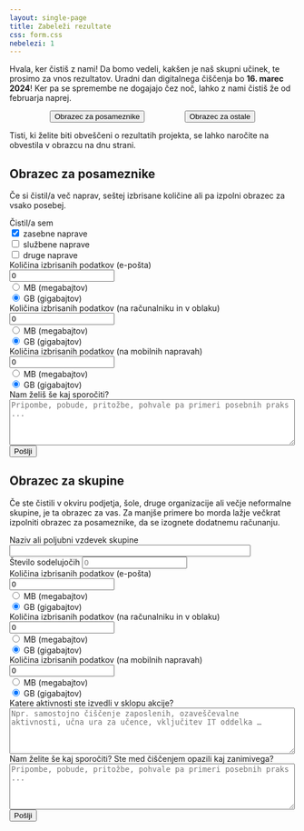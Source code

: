 ```yaml
---
layout: single-page
title: Zabeleži rezultate
css: form.css
nebelezi: 1
---
```


Hvala, ker čistiš z nami! Da bomo vedeli, kakšen je naš skupni učinek, te prosimo za vnos rezultatov.
Uradni dan digitalnega čiščenja bo **16. marec 2024**! Ker pa se spremembe ne dogajajo čez noč, lahko z nami čistiš že od februarja naprej.

<div style="display:flex; justify-content: space-evenly; flex-wrap: wrap; margin: 1em 0">
	<button id="osub-btn">Obrazec za posameznike</button>
	<button id="msub-btn">Obrazec za ostale</button>
</div>

Tisti, ki želite biti obveščeni o rezultatih projekta, se lahko naročite na obvestila v obrazcu na dnu strani.

<div class="formcont" id="posameznik">
<h2>Obrazec za posameznike</h2>
<p>Če si čistil/a več naprav, seštej izbrisane količine ali pa izpolni obrazec za vsako posebej.</p>

<form id="oddaj1" class="oddaj">
	<div class="dataform-checkbox-group field-cistil-sem">
		<label for="cistil-sem" class="vprasanje">Čistil/a sem</label>
		<div class="checkbox-group">
			<div class="dataform-checkbox">
				<input name="cistil-sem[]" id="cistil-sem-0" checked value="privat" type="checkbox">
				<label for="cistil-sem-0">zasebne naprave</label>
			</div>
			<div class="dataform-checkbox">
				<input name="cistil-sem[]" id="cistil-sem-1" value="sluzba" type="checkbox">
				<label for="cistil-sem-1">službene naprave</label>
			</div>
			<div class="dataform-checkbox">
				<input name="cistil-sem[]" id="cistil-sem-2" value="druge" type="checkbox">
				<label for="cistil-sem-2">druge naprave</label>
			</div>
		</div>
	</div>
	<div>
		<label for="number-1" class="vprasanje">Količina izbrisanih podatkov (e-pošta)</label>
		<div class="number-units">
			<input type="number" min="0" value="0" step="0.1" required name="number-1" id="number-1" title="v MB/GB (gigabajtih)">
			<div class="dataform-radio-group">
				<div class="radio-group">
					<div class="dataform-radio-inline">
						<input name="enota-1" id="enota-1-0" required value="mb" type="radio">
						<label for="enota-1-0">MB (megabajtov)</label>
					</div>
					<div class="dataform-radio-inline">
						<input name="enota-1" id="enota-1-1" required value="gb" type="radio" checked>
						<label for="enota-1-1">GB (<span class="tooltip" aria-hidden="true" data-text="1 gigabajt je 1024 megabajtov">gigabajtov</span>)</label>
					</div>
				</div>
			</div>
		</div>
	</div>
	<div>
		<label for="number-2" class="vprasanje">Količina izbrisanih podatkov (na računalniku in v oblaku)</label>
		<div class="number-units">
			<input type="number" min="0" value="0" step="0.1" required name="number-2" id="number-2" title="v MB/GB (gigabajtih)">
			<div class="dataform-radio-group">
				<div class="radio-group">
					<div class="dataform-radio-inline">
						<input name="enota-2" id="enota-2-0" required value="mb" type="radio">
						<label for="enota-2-0">MB (megabajtov)</label>
					</div>
					<div class="dataform-radio-inline">
						<input name="enota-2" id="enota-2-1" required value="gb" type="radio" checked>
						<label for="enota-2-1">GB (<span class="tooltip" aria-hidden="true" data-text="1 gigabajt je 1024 megabajtov">gigabajtov</span>)</label>
					</div>
				</div>
			</div>
		</div>
	</div>
	<div>
		<label for="number-3" class="vprasanje">Količina izbrisanih podatkov (na mobilnih napravah)</label>
		<div class="number-units">
			<input type="number" min="0" value="0" step="0.1" required name="number-3" id="number-3" title="v MB/GB (gigabajtih)">
			<div class="dataform-radio-group">
				<div class="radio-group">
					<div class="dataform-radio-inline">
						<input name="enota-3" id="enota-3-0" required value="mb" type="radio">
						<label for="enota-3-0">MB (megabajtov)</label>
					</div>
					<div class="dataform-radio-inline">
						<input name="enota-3" id="enota-3-1" required value="gb" type="radio" checked>
						<label for="enota-3-1">GB (<span class="tooltip" aria-hidden="true" data-text="1 gigabajt je 1024 megabajtov">gigabajtov</span>)</label>
					</div>
				</div>
			</div>
		</div>
	</div>
	<div>
		<label for="komentar" class="vprasanje">Nam želiš še kaj sporočiti?		  </label>
		<textarea type="textarea" rows="5" cols="60" placeholder="Pripombe, pobude, pritožbe, pohvale pa primeri posebnih praks ..." id="komentar" name="komentar"></textarea>
	</div>
	<input type="hidden" name="hiddata" value="6e947e58d8d12d6ca1f8d3d5e1d3892c">
	<input type="submit" name="subdata" value="Pošlji" class="button">
</form>
<div id="formConfirm"></div>

</div>


<div class="formcont" id="skupine">
<h2>Obrazec za skupine</h2>
<p>Če ste čistili v okviru podjetja, šole, druge organizacije ali večje neformalne skupine, je ta obrazec za vas. Za manjše primere bo morda lažje večkrat izpolniti obrazec za posameznike, da se izognete dodatnemu računanju.</p>

<form id="oddaj2" class="oddaj">
	<div class="dataform-text field-vzdevek">
		<label for="vzdevek" class="vprasanje">Naziv ali poljubni vzdevek skupine</label>
		<input type="text" name="vzdevek" id="vzdevek" title="Poljubno besedilo, da lahko ločimo vnose med sabo" size="50">
	</div>
	<div>
		<label for="number-0" class="vprasanje">Število sodelujočih</label>
		<input type="number" min="0" placeholder="0" required name="number-0" id="number-0">
	</div>
	<div>
		<label for="number-1" class="vprasanje">Količina izbrisanih podatkov (e-pošta)</label>
		<div class="number-units">
			<input type="number" min="0" value="0" step="0.1" required name="number-1" id="number-1" title="v MB/GB (gigabajtih)">
			<div class="dataform-radio-group">
				<div class="radio-group">
					<div class="dataform-radio-inline">
						<input name="enota-1" id="enota-1-0" required value="mb" type="radio">
						<label for="enota-1-0">MB (megabajtov)</label>
					</div>
					<div class="dataform-radio-inline">
						<input name="enota-1" id="enota-1-1" required value="gb" type="radio" checked>
						<label for="enota-1-1">GB (<span class="tooltip" aria-hidden="true" data-text="1 gigabajt je 1024 megabajtov">gigabajtov</span>)</label>
					</div>
				</div>
			</div>
		</div>
	</div>
	<div>
		<label for="number-2" class="vprasanje">Količina izbrisanih podatkov (na računalniku in v oblaku)</label>
		<div class="number-units">
			<input type="number" min="0" value="0" step="0.1" required name="number-2" id="number-2" title="v MB/GB (gigabajtih)">
			<div class="dataform-radio-group">
				<div class="radio-group">
					<div class="dataform-radio-inline">
						<input name="enota-2" id="enota-2-0" required value="mb" type="radio">
						<label for="enota-2-0">MB (megabajtov)</label>
					</div>
					<div class="dataform-radio-inline">
						<input name="enota-2" id="enota-2-1" required value="gb" type="radio" checked>
						<label for="enota-2-1">GB (<span class="tooltip" aria-hidden="true" data-text="1 gigabajt je 1024 megabajtov">gigabajtov</span>)</label>
					</div>
				</div>
			</div>
		</div>
	</div>
	<div>
		<label for="number-3" class="vprasanje">Količina izbrisanih podatkov (na mobilnih napravah)</label>
		<div class="number-units">
			<input type="number" min="0" value="0" step="0.1" required name="number-3" id="number-3" title="v MB/GB (gigabajtih)">
			<div class="dataform-radio-group">
				<div class="radio-group">
					<div class="dataform-radio-inline">
						<input name="enota-3" id="enota-3-0" required value="mb" type="radio">
						<label for="enota-3-0">MB (megabajtov)</label>
					</div>
					<div class="dataform-radio-inline">
						<input name="enota-3" id="enota-3-1" required value="gb" type="radio" checked>
						<label for="enota-3-1">GB (<span class="tooltip" aria-hidden="true" data-text="1 gigabajt je 1024 megabajtov">gigabajtov</span>)</label>
					</div>
				</div>
			</div>
		</div>
	</div>
	<div>
		<label for="aktivnosti" class="vprasanje">Katere aktivnosti ste izvedli v sklopu akcije?		  </label>
		<textarea type="textarea" rows="5" cols="60" placeholder="Npr. samostojno čiščenje zaposlenih, ozaveščevalne aktivnosti, učna ura za učence, vključitev IT oddelka …" id="aktivnosti" name="aktivnosti"></textarea>
	</div>
	<div>
		<label for="komentar" class="vprasanje">Nam želite še kaj sporočiti? Ste med čiščenjem opazili kaj zanimivega?	  </label>
		<textarea type="textarea" rows="5" cols="60" placeholder="Pripombe, pobude, pritožbe, pohvale pa primeri posebnih praks ..." id="komentar" name="komentar"></textarea>
	</div>
	<input type="hidden" name="hiddata" value="6e947e58d8d12d6ca1f8d3d5e1d3892c">
	<input type="submit" name="subdata" value="Pošlji" class="button">
</form>
<div id="formConfirm"></div>

</div>
